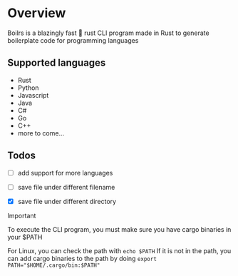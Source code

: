 # Overview
Boilrs is a blazingly fast 🚀 rust CLI program made in Rust to generate boilerplate code for programming languages

## Supported languages
- Rust
- Python
- Javascript
- Java
- C#
- Go
- C++
- more to come...

## Todos
- [ ] add support for more languages
- [ ] save file under different filename
- [x] save file under different directory


> [!IMPORTANT]
> To execute the CLI program, you must make sure you have cargo binaries in your $PATH
> 
> For Linux, you can check the path with ```echo $PATH```
> If it is not in the path, you can add cargo binaries to the path by doing ```export PATH="$HOME/.cargo/bin:$PATH"```
